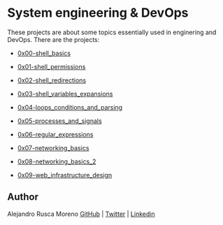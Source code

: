 #  System engineering & DevOps

These projects are about some topics essentially used in enginering and DevOps.
There are the projects:

* [0x00-shell_basics](https://github.com/dondropo/holberton-system_engineering-devops/tree/master/0x00-shell_basics)

* [0x01-shell_permissions](https://github.com/dondropo/holberton-system_engineering-devops/tree/master/0x01-shell_permissions)

* [0x02-shell_redirections](https://github.com/dondropo/holberton-system_engineering-devops/tree/master/0x02-shell_redirections)

* [0x03-shell_variables_expansions](https://github.com/dondropo/holberton-system_engineering-devops/tree/master/0x03-shell_variables_expansions)

* [0x04-loops_conditions_and_parsing](https://github.com/dondropo/holberton-system_engineering-devops/tree/master/0x04-loops_conditions_and_parsing)

* [0x05-processes_and_signals](https://github.com/dondropo/holberton-system_engineering-devops/tree/master/0x05-processes_and_signals)
* [0x06-regular_expressions](https://github.com/dondropo/holberton-system_engineering-devops/tree/master/0x06-regular_expressions)

* [0x07-networking_basics](https://github.com/dondropo/holberton-system_engineering-devops/tree/master/0x07-networking_basics)

* [0x08-networking_basics_2](https://github.com/dondropo/holberton-system_engineering-devops/tree/master/0x08-networking_basics_2)

* [0x09-web_infrastructure_design](https://github.com/dondropo/holberton-system_engineering-devops/tree/master/0x09-web_infrastructure_design)


## Author
Alejandro Rusca Moreno [GitHub](https://github.com/dondropo) | [Twitter](https://twitter.com/don_dropo) | [Linkedin](https://www.linkedin.com/in/alejandro-rusca-moreno-59138b1a1/)